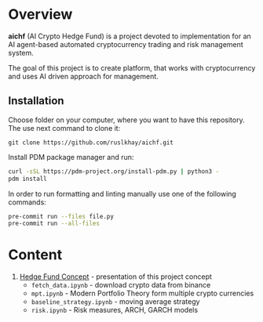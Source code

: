 # Overview 

**aichf** (AI Crypto Hedge Fund) is a project devoted to implementation 
for an AI agent-based automated cryptocurrency trading and risk 
management system.

The goal of this project is to create platform, that 
works with cryptocurrency and uses AI driven
approach for management.

## Installation

Choose folder on your computer, where you want to have this repository. 
The use next command to clone it:

```
git clone https://github.com/ruslkhay/aichf.git
```

Install PDM package manager and run:

```bash
curl -sSL https://pdm-project.org/install-pdm.py | python3 -
pdm install
```

In order to run formatting and linting manually use one of the following commands:

```bash
pre-commit run --files file.py
pre-commit run --all-files
```

# Content

1. [Hedge Fund Concept](docs/concept_presentation.md) - presentation of this
project concept
    * `fetch_data.ipynb` - download crypto data from binance
    * `mpt.ipynb` - Modern Portfolio Theory form multiple crypto currencies
    * `baseline_strategy.ipynb` - moving average strategy
    * `risk.ipynb` - Risk measures, ARCH, GARCH models

